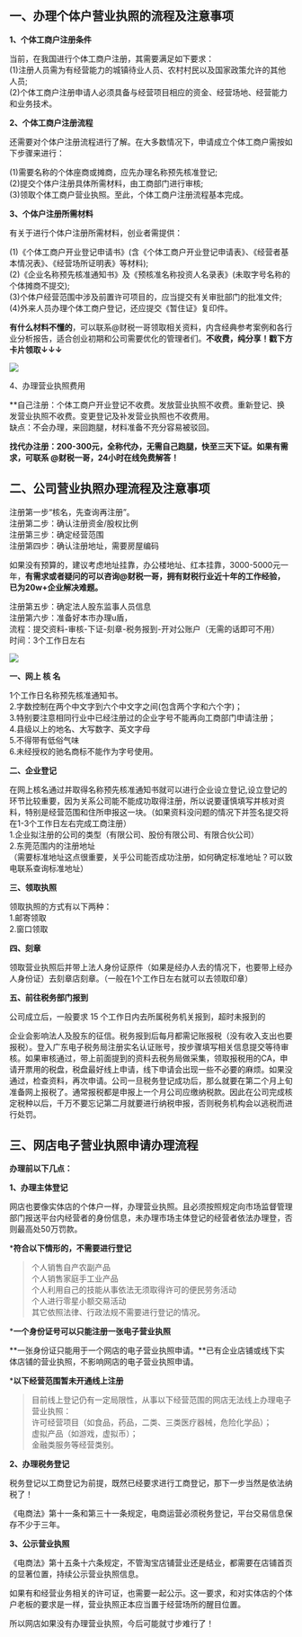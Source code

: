 ## **一、办理个体户营业执照的流程及注意事项**

**1、个体工商户注册条件**

当前，在我国进行个体工商户注册，其需要满足如下要求：  
(1)注册人员需为有经营能力的城镇待业人员、农村村民以及国家政策允许的其他人员;  
(2)个体工商户注册申请人必须具备与经营项目相应的资金、经营场地、经营能力和业务技术。

**2、个体工商户注册流程**

还需要对个体户注册流程进行了解。在大多数情况下，申请成立个体工商户需按如下步骤来进行：

(1)需要名称的个体座商或摊商，应先办理名称预先核准登记;  
(2)提交个体户注册具体所需材料，由工商部门进行审核;  
(3)领取个体工商户营业执照。至此，个体工商户注册流程基本完成。　　

**3、个体户注册所需材料**

有关于进行个体户注册所需材料，创业者需提供：

(1)《个体工商户开业登记申请书》(含《个体工商户开业登记申请表》、《经营者基本情况表》、《经营场所证明表》等材料);  
(2)《企业名称预先核准通知书》及《预核准名称投资人名录表》(未取字号名称的个体摊商不提交);  
(3)个体户经营范围中涉及前置许可项目的，应当提交有关审批部门的批准文件;  
(4)外来人员办理个体工商户登记，还应提交《暂住证》复印件。　  
  
**有什么材料不懂的**，可以联系@财税一哥领取相关资料，内含经典参考案例和各行业分析报告，适合创业初期和公司需要优化的管理者们。**不收费，纯分享！戳下方卡片领取↓↓↓**

![](https://pic2.zhimg.com/v2-0119412651411d79c9e15369c60ac8e5_1440w.webp?consumer=ZHI_MENG)

4、办理营业执照费用

**自己注册：个体工商户开业登记不收费。发放营业执照不收费。重新登记、换发营业执照不收费。变更登记及补发营业执照也不收费用。  
缺点：不会办理，来回跑腿，材料准备不充分容易被驳回。

**找代办注册：200-300元，全称代办，无需自己跑腿，快至三天下证。如果有需求，可联系 @财税一哥，24小时在线免费解答！**

## **二、公司营业执照办理流程及注意事项**

注册第一步“核名，先查询再注册”。  
注册第二步：确认注册资金/股权比例  
注册第三步：确定经营范围  
注册第四步：确认注册地址，需要房屋编码

如果没有预算的，建议考虑地址挂靠，办公楼地址、红本挂靠，3000-5000元一年，**有需求或者疑问的可以咨询@财税一哥，拥有财税行业近十年的工作经验，已为20w+企业解决难题。**

  
注册第五步：确定法人股东监事人员信息  
注册第六步：准备好本市办理u盾，  
流程：提交资料-审核-下证-刻章-税务报到-开对公账户（无需的话即可不用）  
时间：3个工作日左右

![](https://picx.zhimg.com/v2-bfa159348564c6064044a16b374fed41_1440w.webp?consumer=ZHI_MENG)

  

**一、网上 核 名**

1个工作日名称预先核准通知书。  
2.字数控制在两个中文字到六个中文字之间(包含两个字和六个字)；  
3.特别要注意相同行业中已经注册过的企业字号不能再向工商部门申请注册；  
4.县级以上的地名、大写数字、英文字母  
5.不得带有低俗气味  
6.未经授权的驰名商标不能作为字号使用。

  

**二、企业登记**

在网上核名通过并取得名称预先核准通知书就可以进行企业设立登记,设立登记的环节比较重要，因为关系公司能不能成功取得注册，所以说要谨慎填写并核对资料，特别是经营范围和住所申报这一块。（如果资料没问题的情况下并签名提交将在1-3个工作日左右完成工商注册）  
1.企业拟注册的公司的类型（有限公司、股份有限公司、有限合伙公司）  
2.东莞范围内的注册地址  
（需要标准地址这点很重要，关乎公司能否成功注册，如何确定标准地址？可以致电联系查询标准地址）

  

**三、领取执照**

领取执照的方式有以下两种：  
1.邮寄领取  
2.窗口领取

  
**四、刻章**

  

领取营业执照后并带上法人身份证原件（如果是经办人去的情况下，也要带上经办人身份证）去刻章店刻章。（一般在1个工作日左右就可以去领取印章）

**五、前往税务部门报到**

公司成立后，一般要求 15 个工作日内去所属税务机关报到，超时未报到的

企业会影响法人及股东的征信。税务报到后每月都需记账报税（没有收入支出也要报税）。登入广东电子税务局注册实名认证账号，按步骤填写相关信息提交等待审核。如果审核通过，带上前面提到的资料去税务局做采集，领取报税用的CA，申请开票用的税盘，税盘最好线上申请，线下申请会出现一些不必要的麻烦。如果没通过，检查资料，再次申请。公司一旦税务登记成功后，那么就要在第二个月上旬准备网上报税了。通常报税都是申报上一个月公司应缴纳税款。因此在公司完成核定税种以后，千万不要忘记第二月就要进行纳税申报，否则税务机构会以逃税而进行处罚。

## **三、网店电子营业执照申请办理流程**

**办理前以下几点：**

**1、办理主体登记**

网店也要像实体店的个体户一样，办理营业执照。且必须按照规定向市场监督管理部门报送平台内经营者的身份信息，未办理市场主体登记的经营者依法办理登，否则最高处50万罚款。

***符合以下情形的，不需要进行登记**

> 个人销售自产农副产品  
> 个人销售家庭手工业产品  
> 个人利用自己的技能从事依法无须取得许可的便民劳务活动  
> 个人进行零星小额交易活动  
> 其它依照法律、行政法规不需要进行登记的情况。

***一个身份证号可以只能注册一张电子营业执照**

**一张身份证只能用于一个网店的电子营业执照申请。**已有企业店铺或线下实体店铺的营业执照，不影响网店的电子营业执照申请。

***以下经营范围暂未开通线上注册**

> 目前线上登记仍有一定局限性，从事以下经营范围的网店无法线上办理电子营业执照：  
> 许可经营项目（如食品，药品，二类、三类医疗器械，危险化学品）；  
> 虚拟产品（如游戏，虚拟币）；  
> 金融类服务等经营类别。

**2、办理税务登记**

税务登记以工商登记为前提，既然已经要求进行工商登记，那下一步当然是依法纳税了！

《电商法》第十一条和第三十一条规定，电商运营必须税务登记，平台交易信息保存不少于三年。

**3、公示营业执照**

《电商法》第十五条十六条规定，不管淘宝店铺营业还是结业，都需要在店铺首页的显著位置，持续公示营业执照信息。

如果有和经营业务相关的许可证，也需要一起公示。这一要求，和对实体店的个体户老板的要求是一样，营业执照正本应当置于经营场所的醒目位置。

所以网店如果没有办理营业执照，今后可能就寸步难行了！




